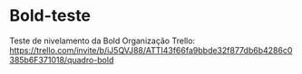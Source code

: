 # Bold-teste
 Teste de nivelamento da Bold
Organização Trello: https://trello.com/invite/b/iJ5QVJ88/ATTI43f66fa9bbde32f877db6b4286c0385b6F371018/quadro-bold
